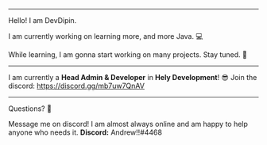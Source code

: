 -----------------------------------------------------

Hello! I am DevDipin. 

I am currently working on learning more, and more Java. 💻

While learning, I am gonna start working on many projects. Stay tuned. 👀

-----------------------------------------------------

I am currently a **Head Admin & Developer** in __Hely Development__! 😎
Join the discord: https://discord.gg/mb7uw7QnAV

-----------------------------------------------------

Questions? 📌

Message me on discord! I am almost always online and am happy to help anyone who needs it.
**Discord:** Andrew!!#4468

